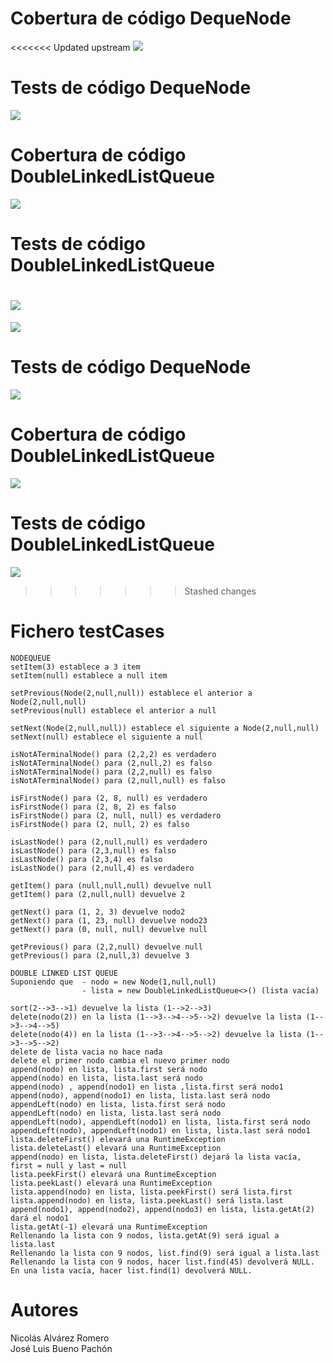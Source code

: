 # Cobertura de código DequeNode
<<<<<<< Updated upstream
![](/src/main/resources/coverageDeque.png)

# Tests de código DequeNode
![](/src/main/resources/testsDeque.png)

# Cobertura de código DoubleLinkedListQueue
![](/src/main/resources/coverageList.png)

# Tests de código DoubleLinkedListQueue
![](/src/main/resources/testsList.png)
=======
![](coverageDeque.png)

# Tests de código DequeNode
![](testsDeque.png)

# Cobertura de código DoubleLinkedListQueue
![](coverageList.png)

# Tests de código DoubleLinkedListQueue
![](testsList.png)
>>>>>>> Stashed changes


# Fichero testCases
```plaintext
NODEQUEUE
setItem(3) establece a 3 item
setItem(null) establece a null item

setPrevious(Node(2,null,null)) establece el anterior a Node(2,null,null)
setPrevious(null) establece el anterior a null

setNext(Node(2,null,null)) establece el siguiente a Node(2,null,null)
setNext(null) establece el siguiente a null

isNotATerminalNode() para (2,2,2) es verdadero
isNotATerminalNode() para (2,null,2) es falso
isNotATerminalNode() para (2,2,null) es falso
isNotATerminalNode() para (2,null,null) es falso

isFirstNode() para (2, 8, null) es verdadero
isFirstNode() para (2, 8, 2) es falso
isFirstNode() para (2, null, null) es verdadero
isFirstNode() para (2, null, 2) es falso

isLastNode() para (2,null,null) es verdadero
isLastNode() para (2,3,null) es falso
isLastNode() para (2,3,4) es falso
isLastNode() para (2,null,4) es verdadero

getItem() para (null,null,null) devuelve null
getItem() para (2,null,null) devuelve 2

getNext() para (1, 2, 3) devuelve nodo2
getNext() para (1, 23, null) devuelve nodo23
getNext() para (0, null, null) devuelve null

getPrevious() para (2,2,null) devuelve null
getPrevious() para (2,null,3) devuelve 3

DOUBLE LINKED LIST QUEUE
Suponiendo que  - nodo = new Node(1,null,null)
                - lista = new DoubleLinkedListQueue<>() (lista vacía)

sort(2-->3-->1) devuelve la lista (1-->2-->3)
delete(nodo(2)) en la lista (1-->3-->4-->5-->2) devuelve la lista (1-->3-->4-->5)
delete(nodo(4)) en la lista (1-->3-->4-->5-->2) devuelve la lista (1-->3-->5-->2)
delete de lista vacia no hace nada
delete el primer nodo cambia el nuevo primer nodo
append(nodo) en lista, lista.first será nodo
append(nodo) en lista, lista.last será nodo
append(nodo) , append(nodo1) en lista ,lista.first será nodo1
append(nodo), append(nodo1) en lista, lista.last será nodo
appendLeft(nodo) en lista, lista.first será nodo
appendLeft(nodo) en lista, lista.last será nodo
appendLeft(nodo), appendLeft(nodo1) en lista, lista.first será nodo
appendLeft(nodo), appendLeft(nodo1) en lista, lista.last será nodo1
lista.deleteFirst() elevará una RuntimeException
lista.deleteLast() elevará una RuntimeException
append(nodo) en lista, lista.deleteFirst() dejará la lista vacía, first = null y last = null
lista.peekFirst() elevará una RuntimeException
lista.peekLast() elevará una RuntimeException
lista.append(nodo) en lista, lista.peekFirst() será lista.first
lista.append(nodo) en lista, lista.peekLast() será lista.last
append(nodo1), append(nodo2), append(nodo3) en lista, lista.getAt(2) dará el nodo1
lista.getAt(-1) elevará una RuntimeException
Rellenando la lista con 9 nodos, lista.getAt(9) será igual a lista.last
Rellenando la lista con 9 nodos, list.find(9) será igual a lista.last
Rellenando la lista con 9 nodos, hacer list.find(45) devolverá NULL.
En una lista vacía, hacer list.find(1) devolverá NULL.
```


# Autores
Nicolás Alvárez Romero <br>
José Luis Bueno Pachón

